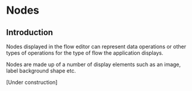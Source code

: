 # Nodes

## Introduction

Nodes displayed in the flow editor can represent data operations or other types of
operations for the type of flow the application displays.

Nodes are made up of a number of display elements such as an image, label background shape etc.

[Under construction]
